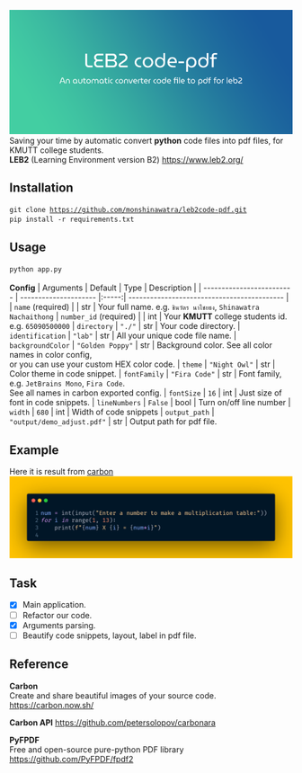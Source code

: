 ![preview](preview/banner.png)
<br> Saving your time by automatic convert **python** code files into pdf files, for KMUTT college students.
<br> **LEB2** (Learning Environment version B2) https://www.leb2.org/
## Installation
<code>git clone https://github.com/monshinawatra/leb2code-pdf.git</code>
<br><code>pip install -r requirements.txt</code>

## Usage
<code>python app.py</code>
<br>
<br> **Config**
|          Arguments        |   Default             | Type  |  Description |
| ------------------------- | --------------------- |:-----:| ------------------------------------------- |
| `name` (required)         |                       | str   | Your full name. e.g. `ชินวัตร นาไชยธง`, `Shinawatra Nachaithong`
| `number_id` (required)    |                       | int   | Your **KMUTT** college students id. e.g.  `65090500000`
| `directory`               | `"./"`                | str   | Your code directory.
| `identification`          | `"lab"`               | str   | All your unique code file name.
| `backgroundColor`         | `"Golden Poppy"`      | str   | Background color. See all color names in color config, <br>or you can use your custom HEX color code. 
| `theme`                   | `"Night Owl"`         | str   | Color theme in code snippet.
| `fontFamily`              | `"Fira Code"`         | str   | Font family, e.g. `JetBrains Mono`, `Fira Code`. <br>See all names in carbon exported config.
| `fontSize`                | `16`                  | int   | Just size of font in code snippets.
| `lineNumbers`             | `False`               | bool  | Turn on/off line number
| `width`                   | `680`                 | int   | Width of code snippets
| `output_path`             | `"output/demo_adjust.pdf"` | str | Output path for pdf file.
## Example
Here it is result from <a href="https://carbon.now.sh/">carbon</a>
<br>
![preview](preview/code_preview.png)

## Task
- [x] Main application.
- [ ] Refactor our code.
- [x] Arguments parsing.
- [ ] Beautify code snippets, layout, label in pdf file.

## Reference
**Carbon** <br>
Create and share beautiful images of your source code.
https://carbon.now.sh/

**Carbon API**
https://github.com/petersolopov/carbonara

**PyFPDF** <br>
Free and open-source pure-python PDF library
https://github.com/PyFPDF/fpdf2
